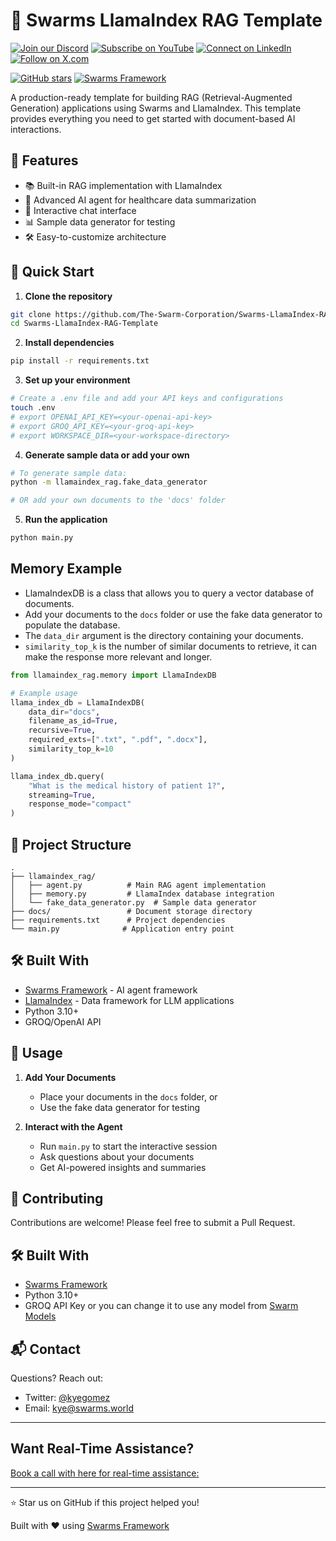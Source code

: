 
# 🚀 Swarms LlamaIndex RAG Template

[![Join our Discord](https://img.shields.io/badge/Discord-Join%20our%20server-5865F2?style=for-the-badge&logo=discord&logoColor=white)](https://discord.gg/agora-999382051935506503) [![Subscribe on YouTube](https://img.shields.io/badge/YouTube-Subscribe-red?style=for-the-badge&logo=youtube&logoColor=white)](https://www.youtube.com/@kyegomez3242) [![Connect on LinkedIn](https://img.shields.io/badge/LinkedIn-Connect-blue?style=for-the-badge&logo=linkedin&logoColor=white)](https://www.linkedin.com/in/kye-g-38759a207/) [![Follow on X.com](https://img.shields.io/badge/X.com-Follow-1DA1F2?style=for-the-badge&logo=x&logoColor=white)](https://x.com/kyegomezb)


[![GitHub stars](https://img.shields.io/github/stars/The-Swarm-Corporation/Legal-Swarm-Template?style=social)](https://github.com/The-Swarm-Corporation/Legal-Swarm-Template)
[![Swarms Framework](https://img.shields.io/badge/Built%20with-Swarms-blue)](https://github.com/kyegomez/swarms)

A production-ready template for building RAG (Retrieval-Augmented Generation) applications using Swarms and LlamaIndex. This template provides everything you need to get started with document-based AI interactions.

## 🌟 Features

- 📚 Built-in RAG implementation with LlamaIndex
- 🤖 Advanced AI agent for healthcare data summarization
- 🔄 Interactive chat interface
- 📊 Sample data generator for testing
- 🛠️ Easy-to-customize architecture



## 🚀 Quick Start

1. **Clone the repository**
```bash
git clone https://github.com/The-Swarm-Corporation/Swarms-LlamaIndex-RAG-Template.git
cd Swarms-LlamaIndex-RAG-Template
```

2. **Install dependencies**
```bash
pip install -r requirements.txt
```

3. **Set up your environment**
```bash
# Create a .env file and add your API keys and configurations
touch .env
# export OPENAI_API_KEY=<your-openai-api-key>
# export GROQ_API_KEY=<your-groq-api-key>
# export WORKSPACE_DIR=<your-workspace-directory>
```

4. **Generate sample data or add your own**
```bash
# To generate sample data:
python -m llamaindex_rag.fake_data_generator

# OR add your own documents to the 'docs' folder
```

5. **Run the application**
```bash
python main.py
```


## Memory Example
- LlamaIndexDB is a class that allows you to query a vector database of documents.
- Add your documents to the `docs` folder or use the fake data generator to populate the database.
- The `data_dir` argument is the directory containing your documents.
- `similarity_top_k` is the number of similar documents to retrieve, it can make the response more relevant and longer.

```python
from llamaindex_rag.memory import LlamaIndexDB

# Example usage
llama_index_db = LlamaIndexDB(
    data_dir="docs",
    filename_as_id=True,
    recursive=True,
    required_exts=[".txt", ".pdf", ".docx"],
    similarity_top_k=10
)

llama_index_db.query(
    "What is the medical history of patient 1?",
    streaming=True,
    response_mode="compact"
)


``` 

## 📁 Project Structure

```
.
├── llamaindex_rag/
│   ├── agent.py          # Main RAG agent implementation
│   ├── memory.py         # LlamaIndex database integration
│   └── fake_data_generator.py  # Sample data generator
├── docs/                 # Document storage directory
├── requirements.txt      # Project dependencies
└── main.py              # Application entry point
```

## 🛠️ Built With

- [Swarms Framework](https://github.com/kyegomez/swarms) - AI agent framework
- [LlamaIndex](https://www.llamaindex.ai/) - Data framework for LLM applications
- Python 3.10+
- GROQ/OpenAI API

## 📖 Usage

1. **Add Your Documents**
   - Place your documents in the `docs` folder, or
   - Use the fake data generator for testing

2. **Interact with the Agent**
   - Run `main.py` to start the interactive session
   - Ask questions about your documents
   - Get AI-powered insights and summaries

## 🤝 Contributing

Contributions are welcome! Please feel free to submit a Pull Request.



## 🛠 Built With

- [Swarms Framework](https://github.com/kyegomez/swarms)
- Python 3.10+
- GROQ API Key or you can change it to use any model from [Swarm Models](https://github.com/The-Swarm-Corporation/swarm-models)

## 📬 Contact

Questions? Reach out:
- Twitter: [@kyegomez](https://twitter.com/kyegomez)
- Email: kye@swarms.world

---

## Want Real-Time Assistance?

[Book a call with here for real-time assistance:](https://cal.com/swarms/swarms-onboarding-session)

---

⭐ Star us on GitHub if this project helped you!

Built with ♥ using [Swarms Framework](https://github.com/kyegomez/swarms)





